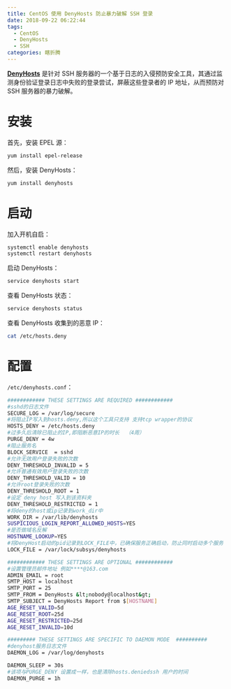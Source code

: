 ```yaml
---
title: CentOS 使用 DenyHosts 防止暴力破解 SSH 登录
date: 2018-09-22 06:22:44
tags:
  - CentOS
  - DenyHosts
  - SSH
categories: 瞎折腾
---
```


[**DenyHosts**](https://github.com/denyhosts/denyhosts) 是针对 SSH 服务器的一个基于日志的入侵预防安全工具，其通过监测身份验证登录日志中失败的登录尝试，屏蔽这些登录者的 IP 地址，从而预防对 SSH 服务器的暴力破解。
<!-- more -->

# 安装

首先，安装 EPEL 源：

```bash
yum install epel-release
```

然后，安装 DenyHosts：

```bash
yum install denyhosts
```

# 启动

加入开机自启：

```bash
systemctl enable denyhosts
systemctl restart denyhosts
```

启动 DenyHosts：

```bash
service denyhosts start
```

查看 DenyHosts 状态：

```bash
service denyhosts status
```

查看 DenyHosts 收集到的恶意 IP：

```bash
cat /etc/hosts.deny
```

# 配置

`/etc/denyhosts.conf`：

```bash
############ THESE SETTINGS ARE REQUIRED ############
#sshd的日志文件
SECURE_LOG = /var/log/secure 
#将阻止IP写入到hosts.deny,所以这个工具只支持 支持tcp wrapper的协议     
HOSTS_DENY = /etc/hosts.deny 
#过多久后清除已阻止的IP,即阻断恶意IP的时长  （4周）   
PURGE_DENY = 4w 
#阻止服务名   
BLOCK_SERVICE  = sshd
#允许无效用户登录失败的次数     
DENY_THRESHOLD_INVALID = 5
#允许普通有效用户登录失败的次数   
DENY_THRESHOLD_VALID = 10  
#允许root登录失败的次数  
DENY_THRESHOLD_ROOT = 1   
#设定 deny host 写入到该资料夹   
DENY_THRESHOLD_RESTRICTED = 1
#将deny的host或ip记录到work_dir中      
WORK_DIR = /var/lib/denyhosts      
SUSPICIOUS_LOGIN_REPORT_ALLOWED_HOSTS=YES
#是否做域名反解   
HOSTNAME_LOOKUP=YES  
#将DenyHost启动的pid记录到LOCK_FILE中，已确保服务正确启动，防止同时启动多个服务  
LOCK_FILE = /var/lock/subsys/denyhosts    

############ THESE SETTINGS ARE OPTIONAL ############
#设置管理员邮件地址 例如****@163.com
ADMIN_EMAIL = root  
SMTP_HOST = localhost  
SMTP_PORT = 25  
SMTP_FROM = DenyHosts &lt;nobody@localhost&gt;  
SMTP_SUBJECT = DenyHosts Report from $[HOSTNAME]  
AGE_RESET_VALID=5d  
AGE_RESET_ROOT=25d  
AGE_RESET_RESTRICTED=25d  
AGE_RESET_INVALID=10d

######### THESE SETTINGS ARE SPECIFIC TO DAEMON MODE  ##########
#denyhost服务日志文件
DAEMON_LOG = /var/log/denyhosts  

DAEMON_SLEEP = 30s 
#该项与PURGE_DENY 设置成一样，也是清除hosts.deniedssh 用户的时间 
DAEMON_PURGE = 1h      
```